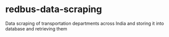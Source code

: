 # redbus-data-scraping
Data scraping of transportation departments across India and storing it into database and retrieving them  
